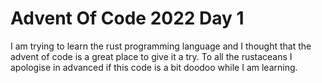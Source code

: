 # Advent Of Code 2022 Day 1

I am trying to learn the rust programming language and I thought that the advent of code is a great place to give it a try. To all the rustaceans I apologise in advanced if this code is a bit doodoo while I am learning.
